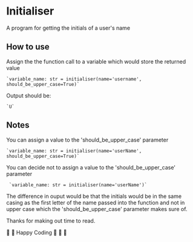 # Initialiser
A program for getting the initials of a user's name

## How to use
 Assign the the function call to a variable which would store the returned value
 
    `variable_name: str = initialiser(name='username', should_be_upper_case=True)`
  
 Output should be:
 
    `U`
  
## Notes
   You can assign a value to the 'should_be_upper_case' parameter
   
    `variable_name: str = initialiser(name='userName', should_be_upper_case=True)`
    
   You can decide not to assign a value to the 'should_be_upper_case' parameter
   
     `variable_name: str = initialiser(name='userName')`
 
 The difference in ouput would be that the initials would be in the same casing as the first letter of the name passed into the function and not in upper case which the 'should_be_upper_case' parameter makes sure of.
 
Thanks for making out time to read.

:partying_face: :partying_face: Happy Coding :partying_face: :partying_face: :partying_face:
